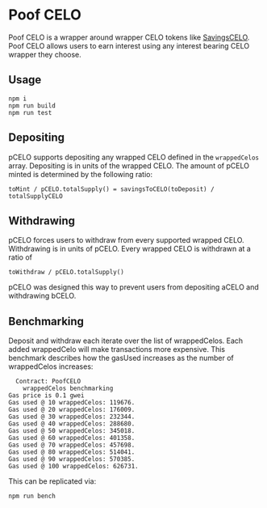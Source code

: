 # Poof CELO

Poof CELO is a wrapper around wrapper CELO tokens like [SavingsCELO](https://github.com/zviadm/savingscelo). Poof CELO allows users to earn interest using any interest bearing CELO wrapper they choose.

## Usage
```
npm i
npm run build
npm run test
```

## Depositing
pCELO supports depositing any wrapped CELO defined in the `wrappedCelos` array. Depositing is in units of the wrapped CELO. The amount of pCELO minted is determined by the following ratio:

```
toMint / pCELO.totalSupply() = savingsToCELO(toDeposit) / totalSupplyCELO
```

## Withdrawing
pCELO forces users to withdraw from every supported wrapped CELO. Withdrawing is in units of pCELO. Every wrapped CELO is withdrawn at a ratio of

```
toWithdraw / pCELO.totalSupply()
```
pCELO was designed this way to prevent users from depositing aCELO and withdrawing bCELO. 

## Benchmarking
Deposit and withdraw each iterate over the list of wrappedCelos. Each added wrappedCelo will make transactions more expensive. This benchmark describes how the gasUsed increases as the number of wrappedCelos increases:

```
  Contract: PoofCELO
    wrappedCelos benchmarking
Gas price is 0.1 gwei
Gas used @ 10 wrappedCelos: 119676.
Gas used @ 20 wrappedCelos: 176009.
Gas used @ 30 wrappedCelos: 232344.
Gas used @ 40 wrappedCelos: 288680.
Gas used @ 50 wrappedCelos: 345018.
Gas used @ 60 wrappedCelos: 401358.
Gas used @ 70 wrappedCelos: 457698.
Gas used @ 80 wrappedCelos: 514041.
Gas used @ 90 wrappedCelos: 570385.
Gas used @ 100 wrappedCelos: 626731.
```

This can be replicated via:
```
npm run bench
```

